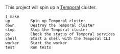 This project will spin up a [Temporal](https://temporal.io/) cluster.


```
❯ make
up         Spin up Temporal cluster
down       Destroy the Temporal cluster
stop       Stop the Temporal cluster
ps         Check the status of Temporal services
shell      Start a shell with the Temporal CLI
worker     Start the worker
test       Run tests
```